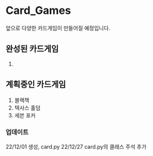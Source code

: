 # Card_Games
앞으로 다양한 카드게임이 만들어질 예정입니다.

## 완성된 카드게임
1.



## 계획중인 카드게임
1. 블랙잭
2. 텍사스 홀덤
3. 세븐 포커



### 업데이트
22/12/01 생성, card.py
22/12/27 card.py의 클래스 주석 추가